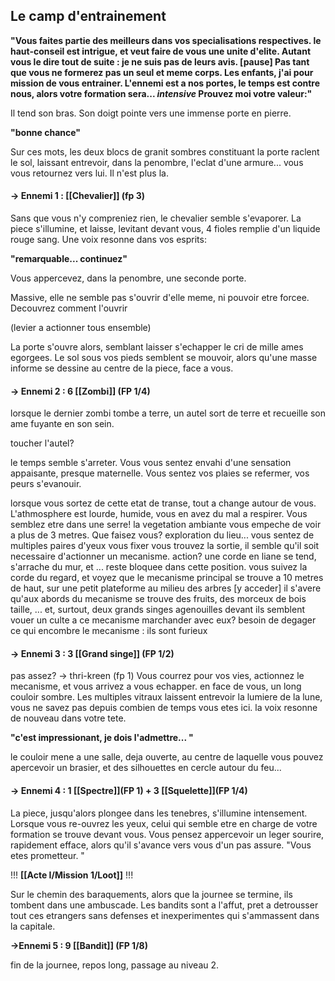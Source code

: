 ## Le camp d'entrainement

**"Vous faites partie des meilleurs dans vos specialisations respectives. le haut-conseil est intrigue, et veut faire de vous une unite d'elite. Autant vous le dire tout de suite : je ne suis pas de leurs avis. [pause]
Pas tant que vous ne formerez pas un seul et meme corps.
Les enfants, j'ai pour mission de vous entrainer. 
L'ennemi est a nos portes, le temps est contre nous, alors votre formation sera... *intensive*
Prouvez moi votre valeur:"**

Il tend son bras. Son doigt pointe vers une immense porte en pierre.

**"bonne chance"**

Sur ces mots, les deux blocs de granit sombres constituant la porte raclent le sol, laissant entrevoir, dans la penombre, l'eclat d'une armure...
vous vous retournez vers lui. Il n'est plus la.



#### **-> Ennemi 1 : [[Chevalier]] (fp 3)**

Sans que vous n'y compreniez rien, le chevalier semble s'evaporer. La piece s'illumine, et laisse, levitant devant vous, 4 fioles remplie d'un liquide rouge sang. Une voix resonne dans vos esprits:

**"remarquable... continuez"**

Vous appercevez, dans la penombre, une seconde porte.

Massive, elle ne semble pas s'ouvrir d'elle meme, ni pouvoir etre forcee. Decouvrez comment l'ouvrir

(levier a actionner tous ensemble)


La porte s'ouvre alors, semblant laisser s'echapper le cri de mille ames egorgees. Le sol sous vos pieds semblent se mouvoir, alors qu'une masse informe se dessine au centre de la piece, face a vous.

#### **-> Ennemi 2 : 6 [[Zombi]] (FP 1/4)**

lorsque le dernier zombi tombe a terre, un autel sort de terre et recueille son ame fuyante   en son sein. 

toucher l'autel?

le temps semble s'arreter. Vous vous sentez envahi d'une sensation appaisante, presque maternelle. Vous sentez vos plaies se refermer, vos peurs s'evanouir. 

lorsque vous sortez de cette etat de transe, tout a change autour de vous. L'athmosphere est lourde, humide, vous en avez du mal a respirer. Vous semblez etre dans une serre! la vegetation ambiante vous empeche de voir a plus de 3 metres. Que faisez vous?
exploration du lieu... 
vous sentez de multiples paires d'yeux vous fixer
vous trouvez la sortie, il semble qu'il soit necessaire d'actionner un mecanisme.
action?
une corde en liane se tend, s'arrache du mur, et ... reste bloquee dans cette position. vous suivez la corde du regard, et voyez que le mecanisme principal se trouve a 10 metres de haut, sur une petit plateforme au milieu des arbres
[y acceder]
il s'avere qu'aux abords du mecanisme se trouve des fruits, des morceux de bois taille, ... et, surtout, deux grands singes agenouilles devant
ils semblent vouer un culte a ce mecanisme
marchander avec eux?
besoin de degager ce qui encombre le mecanisme : ils sont furieux




#### **-> Ennemi 3 : 3 [[Grand singe]] (FP 1/2)**

pas assez? -> thri-kreen (fp 1)
Vous courrez pour vos vies, actionnez le mecanisme, et vous arrivez a vous echapper.
en face de vous, un long couloir sombre. Les multiples vitraux laissent entrevoir la lumiere de la lune, vous ne savez pas depuis combien de temps vous etes ici. 
la voix resonne de nouveau dans votre tete.

**"c'est impressionant, je dois l'admettre... "**

le couloir mene a une salle, deja ouverte, au centre de laquelle vous pouvez apercevoir un brasier, et des silhouettes en cercle autour du feu...




#### **-> Ennemi 4 : 1 [[Spectre]](FP 1) + 3 [[Squelette]](FP 1/4)**

La piece, jusqu'alors plongee dans les tenebres, s'illumine intensement. Lorsque vous re-ouvrez les yeux, celui qui semble etre en charge de votre formation se trouve devant vous. Vous pensez appercevoir un leger sourire, rapidement efface, alors qu'il s'avance vers vous d'un pas assure.
"Vous etes prometteur. 
"



!!!         **[[Acte I/Mission 1/Loot]]**       !!!


Sur le chemin des baraquements, alors que la journee se termine, ils tombent dans une ambuscade. Les bandits sont a l'affut, pret a detrousser tout ces etrangers sans defenses et inexperimentes qui s'ammassent dans la capitale. 

**->Ennemi 5 : 9 [[Bandit]] (FP 1/8)**


fin de la journee, repos long, passage au niveau 2. 